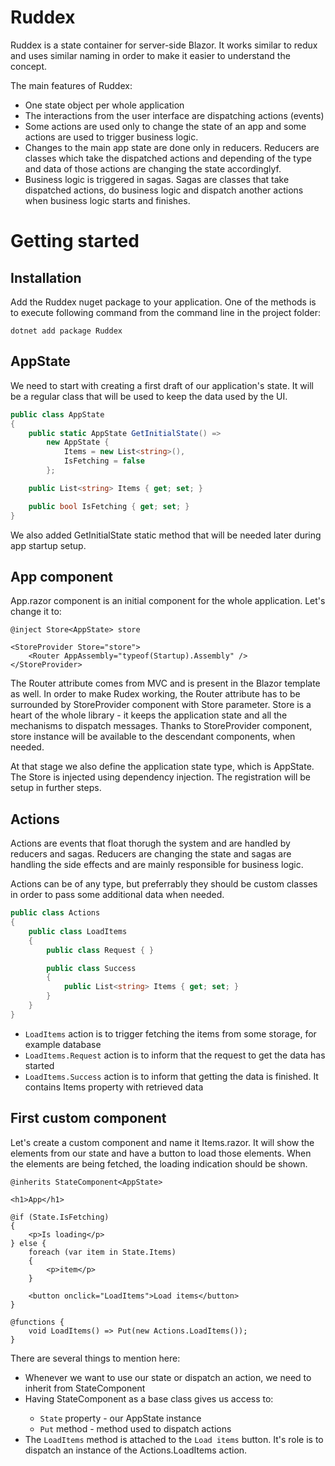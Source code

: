 # Ruddex
Ruddex is a state container for server-side Blazor. It works similar to redux and uses similar naming in order to make it easier to understand the concept.

The main features of Ruddex:
* One state object per whole application
* The interactions from the user interface are dispatching actions (events)
* Some actions are used only to change the state of an app and some actions are used to trigger business logic.
* Changes to the main app state are done only in reducers. Reducers are classes which take the dispatched actions and depending of the type and data of those actions are changing the state accordinglyf.
* Business logic is triggered in sagas. Sagas are classes that take dispatched actions, do business logic and dispatch another actions when business logic starts and finishes.

# Getting started

## Installation
Add the Ruddex nuget package to your application. One of the methods is to execute following command from the command line in the project folder:
```
dotnet add package Ruddex
```

## AppState
We need to start with creating a first draft of our application's state. It will be a regular class that will be used to keep the data used by the UI.

```C#
public class AppState
{
    public static AppState GetInitialState() =>
        new AppState {
            Items = new List<string>(),
            IsFetching = false
        };

    public List<string> Items { get; set; }

    public bool IsFetching { get; set; }
}
```

We also added GetInitialState static method that will be needed later during app startup setup.

## App component

App.razor component is an initial component for the whole application. Let's change it to:

```razor
@inject Store<AppState> store

<StoreProvider Store="store">
    <Router AppAssembly="typeof(Startup).Assembly" />
</StoreProvider>
```

The Router attribute comes from MVC and is present in the Blazor template as well. In order to make Rudex working, the Router attribute has to be surrounded by StoreProvider component with Store parameter. Store is a heart of the whole library - it keeps the application state and all the mechanisms to dispatch messages. Thanks to StoreProvider component, store instance will be available to the descendant components, when needed.

At that stage we also define the application state type, which is AppState. The Store<AppState> is injected using dependency injection. The registration will be setup in further steps.

## Actions

Actions are events that float thorugh the system and are handled by reducers and sagas. Reducers are changing the state and sagas are handling the side effects and are mainly responsible for business logic.

Actions can be of any type, but preferrably they should be custom classes in order to pass some additional data when needed.

```C#
public class Actions
{
    public class LoadItems
    {
        public class Request { }

        public class Success
        {
            public List<string> Items { get; set; }
        }
    }
}
```

* `LoadItems` action is to trigger fetching the items from some storage, for example database
* `LoadItems.Request` action is to inform that the request to get the data has started
* `LoadItems.Success` action is to inform that getting the data is finished. It contains Items property with retrieved data

## First custom component

Let's create a custom component and name it Items.razor. It will show the elements from our state and have a button to load those elements. When the elements are being fetched, the loading indication should be shown.

```razor
@inherits StateComponent<AppState>

<h1>App</h1>

@if (State.IsFetching)
{
    <p>Is loading</p>
} else {
    foreach (var item in State.Items)
    {
        <p>item</p>
    }

    <button onclick="LoadItems">Load items</button>
}

@functions {
    void LoadItems() => Put(new Actions.LoadItems());
}
```

There are several things to mention here:
* Whenever we want to use our state or dispatch an action,  we need to inherit from StateComponent<AppState>
* Having StateComponent<AppState> as a base class gives us access to:
    - `State` property - our AppState instance
    - `Put` method - method used to dispatch actions
* The `LoadItems` method is attached to the `Load items` button. It's role is to dispatch an instance of the Actions.LoadItems action.
